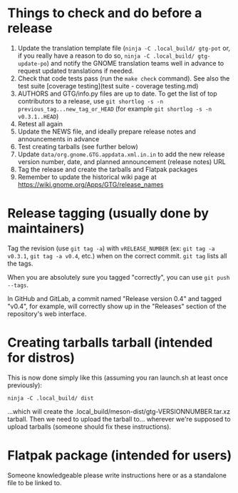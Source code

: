 # Things to check and do before a release

1. Update the translation template file (`ninja -C .local_build/ gtg-pot` or, if you really have a reason to do so, `ninja -C .local_build/ gtg-update-po`) and notify the GNOME translation teams well in advance to request updated translations if needed.
1. Check that code tests pass (run the `make check` command). See also the test suite [coverage testing](test suite - coverage testing.md)
2. AUTHORS and GTG/info.py files are up to date. To get the list of top contributors to a release, use `git shortlog -s -n previous_tag...new_tag_or_HEAD` (for example `git shortlog -s -n v0.3.1..HEAD`)
3. Retest all again
4. Update the NEWS file, and ideally prepare release notes and announcements in advance
5. Test creating tarballs (see further below)
6. Update `data/org.gnome.GTG.appdata.xml.in.in` to add the new release version number, date, and planned announcement (release notes) URL
7. Tag the release and create the tarballs and Flatpak packages
8. Remember to update the historical wiki page at https://wiki.gnome.org/Apps/GTG/release_names

# Release tagging (usually done by maintainers)

Tag the revision (use `git tag -a`) with `vRELEASE_NUMBER` (ex: `git tag -a v0.3.1`, `git tag -a v0.4`, etc.) when on the correct commit. `git tag` lists all the tags.

When you are absolutely sure you tagged "correctly", you can use `git push --tags`.

In GitHub and GitLab, a commit named "Release version 0.4" and tagged "v0.4", for example, will correctly show up in the "Releases" section of the repository's web interface.

# Creating tarballs tarball (intended for distros)

This is now done simply like this (assuming you ran launch.sh at least once previously):

    ninja -C .local_build/ dist

...which will create the .local_build/meson-dist/gtg-VERSIONNUMBER.tar.xz tarball.
Then we need to upload the tarball to... wherever we're supposed to upload tarballs (someone should fix these instructions).

# Flatpak package (intended for users)

Someone knowledgeable please write instructions here or as a standalone file to be linked to.
